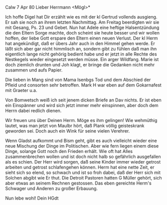  Calw 7 Apr 80
Lieber Herrmann <Mögl>*

Ich hoffe Digel hat Dir erzählt wie es mit der kl Gertrud vollends ausgieng. Er sah sie noch an ihrem letzten Nachmittag. Am Freitag beerdigten wir sie mit Gesang, Ps. 23 und Gebet. Nun hat Adele eine heftige Halsentzündung die den Eltern Sorge machte, doch scheint sie heute besser und wir wollen hoffen, der liebe Gott erspare den Eltern einen neuen Verlust. Der kl Herm hat angekündigt, daß er übers Jahr auch in den Himmel gehen werde. Er läßt sich aber gar nicht himmlisch an, sondern gibt zu fühlen daß man ihn eigentlich lange nicht gehörig bedient habe und er jetzt in alle Rechte des Nestkegels wieder eingesetzt werden müsse. Ein arger Wildfang. Marie ist doch ziemlich drunten und Joh klagt, er bringe die Gedanken nicht mehr zusammen und aufs Papier.

Die lieben in Mang sind von Mama Isenbgs Tod und dem Abschied der Pfleid und consorten sehr betroffen. Mark H war eben auf dem Gokarnafest mit Graeter u.a.

Von Bomwetsch weiß ich seit jenem dicken Briefe an Dav nichts. Er ist eben ein Einspänner und wird sich jetzt immer mehr einspinnen, aber doch dem Herrn dabei redlich dienen.

Wir freuen uns über Deinen Herm. Möge es ihm gelingen! Wie wehmüthig lautet, was man jetzt von Maulbr hört, daß Plank völlig geisteskrank geworden sei. Doch auch ein Wink für seine vielen Verehrer.

Wenn Gladst aufkommt und Bism geht, gibt es auch vielleicht wieder eine neue Mischung der Dinge im Politischen. Aber wie fern liegen einem diese Dinge, solange Gott noch den Frieden erhält. Wie oft hat Alles zusammenbrechen wollen und ist doch nicht halb so gefährlich ausgefallen als es schien. Der Herr wird sorgen, daß seine Kinder immer wieder getrost arbeiten und getrost schlafengehen können. Herm hat eine nette Zeit, er sieht sich so elend, so schwach und ist so froh dabei, daß der Herr sich mit Solchen abgibt wie Er thut. Die Detroit Pastoren hatten G Müller gehört, sich aber etwas an seinem Rechnen gestossen. Das eben gereichte Herm's Schwager und Anderen zu großer Erbauung.

 Nun lebe wohl!
 Dein HGdt
